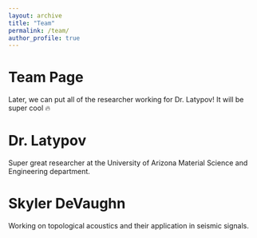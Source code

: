 ```yaml
---
layout: archive
title: "Team"
permalink: /team/
author_profile: true
---
```


# Team Page

Later, we can put all of the researcher working for Dr. Latypov! It will be super cool 🔥


# Dr. Latypov

Super great researcher at the University of Arizona Material Science and Engineering department.

# Skyler DeVaughn

Working on topological acoustics and their application in seismic signals.
